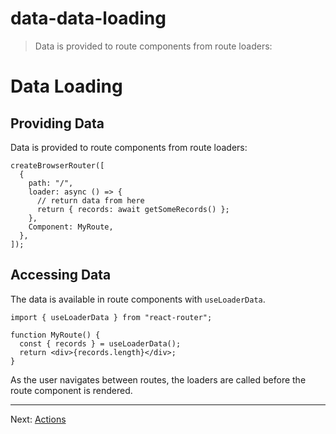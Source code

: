 # data-data-loading

> Data is provided to route components from route loaders:

# Data Loading

## Providing Data

Data is provided to route components from route loaders:

    createBrowserRouter([
      {
        path: "/",
        loader: async () => {
          // return data from here
          return { records: await getSomeRecords() };
        },
        Component: MyRoute,
      },
    ]);

## Accessing Data

The data is available in route components with `useLoaderData`.

    import { useLoaderData } from "react-router";

    function MyRoute() {
      const { records } = useLoaderData();
      return <div>{records.length}</div>;
    }

As the user navigates between routes, the loaders are called before the route component is rendered.

---

Next: [Actions](./actions)
